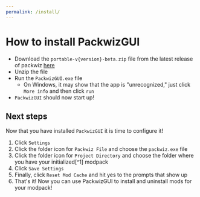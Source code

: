 ```yaml
---
permalink: /install/
---
```

# How to install PackwizGUI
- Download the `portable-v{version}-beta.zip` file from the latest release of packwiz [here](https://github.com/RAMENtheNOODLES/PackwizGUI/releases/latest)
- Unzip the file
- Run the `PackwizGUI.exe` file
  - On Windows, it may show that the app is "unrecognized," just click `More info` and then click `run`
- `PackwizGUI` should now start up!

## Next steps
Now that you have installed `PackwizGUI` it is time to configure it!
1. Click `Settings`
2. Click the folder icon for `Packwiz File` and choose the `packwiz.exe` file
3. Click the folder icon for `Project Directory` and choose the folder where you have your initialized[^1] modpack
4. Click `Save Settings`
5. Finally, click `Reset Mod Cache` and hit yes to the prompts that show up
6. That's it! Now you can use PackwizGUI to install and uninstall mods for your modpack!
